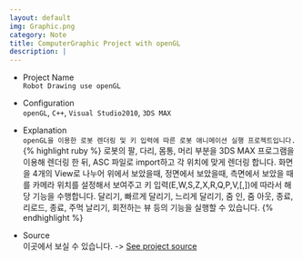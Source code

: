 ```yaml
---
layout: default
img: Graphic.png
category: Note
title: ComputerGraphic Project with openGL
description: |
---
```

- Project Name<br>
`Robot Drawing use openGL`
- Configuration<br>
`openGL`, `C++`, `Visual Studio2010`, `3DS MAX`
- Explanation<br>
`openGL을 이용한 로봇 렌더링 및 키 입력에 따른 로봇 애니메이션 실행 프로젝트입니다.`
{% highlight ruby %}
로봇의 팔, 다리, 몸통, 머리 부분을 3DS MAX 프로그램을 이용해 렌더링 한 뒤, ASC 파일로 import하고 각 위치에 맞게 렌더링 합니다.
화면을 4개의 View로 나누어 위에서 보았을때, 정면에서 보았을때, 측면에서 보았을 때를 카메라 위치를 설정해서 보여주고
키 입력(E,W,S,Z,X,R,Q,P,V,[,])에 따라서 해당 기능을 수행합니다.
달리기, 빠르게 달리기, 느리게 달리기, 줌 인, 줌 아웃, 종료, 리로드, 종료, 주먹 날리기, 회전하는 뷰 등의 기능을 실행할 수 있습니다.
{% endhighlight %}

- Source<br>
이곳에서 보실 수 있습니다. -> [See project source][source]

[source]:https://github.com/parkjoohwan/PCodes/tree/master/CumputerGraphics

